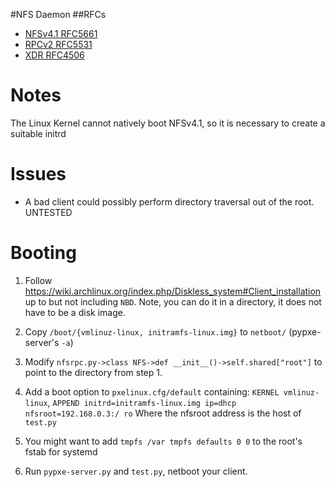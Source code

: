#NFS Daemon
##RFCs
- [NFSv4.1 RFC5661](https://tools.ietf.org/html/rfc5661)
- [RPCv2 RFC5531](https://tools.ietf.org/html/rfc5531)
- [XDR RFC4506](https://tools.ietf.org/html/rfc4506)

# Notes
The Linux Kernel cannot natively boot NFSv4.1, so it is necessary to create
a suitable initrd

# Issues

* A bad client could possibly perform directory traversal out of the root.
  UNTESTED

# Booting

1. Follow
   https://wiki.archlinux.org/index.php/Diskless_system#Client_installation
   up to but not including `NBD`. Note, you can do it in a directory, it
   does not have to be a disk image.

2. Copy `/boot/{vmlinuz-linux, initramfs-linux.img}` to `netboot/` (pypxe-server's `-a`)

3. Modify `nfsrpc.py->class NFS->def __init__()->self.shared["root"]` to point to
   the directory from step 1.

4. Add a boot option to  `pxelinux.cfg/default` containing:
    `KERNEL vmlinuz-linux`, `APPEND initrd=initramfs-linux.img ip=dhcp nfsroot=192.168.0.3:/ ro`
    Where the nfsroot address is the host of `test.py`

5. You might want to add `tmpfs /var tmpfs defaults 0 0` to the root's
   fstab for systemd

5. Run `pypxe-server.py` and `test.py`, netboot your client.

